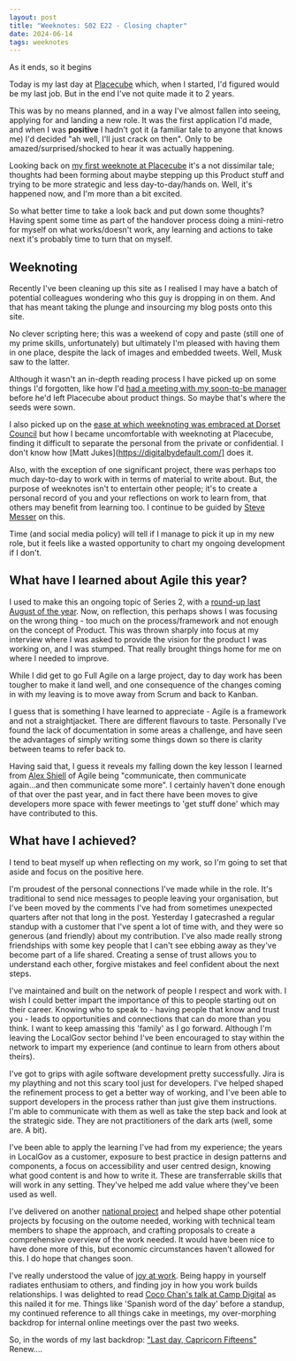 ```yaml
---
layout: post
title: "Weeknotes: S02 E22 - Closing chapter"
date: 2024-06-14
tags: weeknotes
---
```


As it ends, so it begins

Today is my last day at [Placecube](https://www.placecube.com) which, when I started, I'd figured would be my last job. But in the end I've not quite made it to 2 years.

This was by no means planned, and in a way I've almost fallen into seeing, applying for and landing a new role. It was the first application I'd made, and when I was **positive** I hadn't got it (a familiar tale to anyone that knows me) I'd decided "ah well, I'll just crack on then". Only to be amazed/surprised/shocked to hear it was actually happening.

Looking back on [my first weeknote at Placecube](https://www.ox1digital.co.uk/blog/2022/12/22/weeknotes-s02-e01) it's a not dissimilar tale; thoughts had been forming about maybe stepping up this Product stuff and trying to be more strategic and less day-to-day/hands on. Well, it's happened now, and I'm more than a bit excited.

So what better time to take a look back and put down some thoughts? Having spent some time as part of the handover process doing a mini-retro for myself on what works/doesn't work, any learning and actions to take next it's probably time to turn that on myself.

## Weeknoting

Recently I've been cleaning up this site as I realised I may have a batch of potential colleagues wondering who this guy is dropping in on them. And that has meant taking the plunge and insourcing my blog posts onto this site.

No clever scripting here; this was a weekend of copy and paste (still one of my prime skills, unfortunately) but ultimately I'm pleased with having them in one place, despite the lack of images and embedded tweets. Well, Musk saw to the latter. 

Although it wasn't an in-depth reading process I have picked up on some things I'd forgotten, like how I'd [had a meeting with my soon-to-be manager](https://www.ox1digital.co.uk/blog/2021/03/28/weeknotes-week-22) before he'd left Placecube about product things. So maybe that's where the seeds were sown.

I also picked up on the [ease at which weeknoting was embraced at Dorset Council](https://www.ox1digital.co.uk/blog/2020/11/28/weeknotes-week-7#the-league-of-awesome-dorset-women-weeknoting) but how I became uncomfortable with weeknoting at Placecube, finding it difficult to separate the personal from the private or confidential. I don't know how [Matt Jukes](https://digitalbydefault.com/] does it.

Also, with the exception of one significant project, there was perhaps too much day-to-day to work with in terms of material to write about. But, the purpose of weeknotes isn't to entertain other people; it's to create a personal record of you and your reflections on work to learn from, that others may benefit from learning too. I continue to be guided by [Steve Messer](https://visitmy.website/2020/11/01/why-i-write-weeknotes/) on this. 

Time (and social media policy) will tell if I manage to pick it up in my new role, but it feels like a wasted opportunity to chart my ongoing development if I don't.

## What have I learned about Agile this year?

I used to make this an ongoing topic of Series 2, with a [round-up last August of the year](https://www.ox1digital.co.uk/blog/2023/08/12/weeknotes-s02-e19). Now, on reflection, this perhaps shows I was focusing on the wrong thing - too much on the process/framework and not enough on the concept of Product. This was thrown sharply into focus at my interview where I was asked to provide the vision for the product I was working on, and I was stumped. That really brought things home for me on where I needed to improve.

While I did get to go Full Agile on a large project, day to day work has been tougher to make it land well, and one consequence of the changes coming in with my leaving is to move away from Scrum and back to Kanban.

I guess that is something I have learned to appreciate - Agile is a framework and not a straightjacket. There are different flavours to taste. Personally I've found the lack of documentation in some areas a challenge, and have seen the advantages of simply writing some things down so there is clarity between teams to refer back to.

Having said that, I guess it reveals my falling down the key lesson I learned from [Alex Shiell](https://www.linkedin.com/in/alexshiell/) of Agile being "communicate, then communicate again...and then communicate some more". I certainly haven't done enough of that over the past year, and in fact there have been moves to give developers more space with fewer meetings to 'get stuff done' which may have contributed to this.

## What have I achieved?

I tend to beat myself up when reflecting on my work, so I'm going to set that aside and focus on the positive here.

I'm proudest of the personal connections I've made while in the role. It's traditional to send nice messages to people leaving your organisation, but I've been moved by the comments I've had from sometimes unexpected quarters after not that long in the post. Yesterday I gatecrashed a regular standup with a customer that I've spent a lot of time with, and they were so generous (and friendly) about my contribution. I've also made really strong friendships with some key people that I can't see ebbing away as they've become part of a life shared. Creating a sense of trust allows you to understand each other, forgive mistakes and feel confident about the next steps.

I've maintained and built on the network of people I respect and work with. I wish I could better impart the importance of this to people starting out on their career. Knowing who to speak to - having people that know and trust you - leads to opportunities and connections that can do more than you think. I want to keep amassing this 'family' as I go forward. Although I'm leaving the LocalGov sector behind I've been encouraged to stay within the network to impart my experience (and continue to learn from others about theirs).

I've got to grips with agile software development pretty successfully. Jira is my plaything and not this scary tool just for developers. I've helped shaped the refinement process to get a better way of working, and I've been able to support developers in the process rather than just give them instructions. I'm able to communicate with them as well as take the step back and look at the strategic side. They are not practitioners of the dark arts (well, some are. A bit). 

I've been able to apply the learning I've had from my experience; the years in LocalGov as a customer, exposure to best practice in design patterns and components, a focus on accessibility and user centred design, knowing what good content is and how to write it. These are transferrable skills that will work in any setting. They've helped me add value where they've been used as well.

I've delivered on another [national project](https://www.localdigital.gov.uk/funded-project/digital-waste-service/) and helped shape other potential projects by focusing on the outome needed, working with technical team members to shape the approach, and crafting proposals to create a comprehensive overview of the work needed. It would have been nice to have done more of this, but economic circumstances haven't allowed for this. I do hope that changes soon.

I've really understood the value of [joy at work](https://www.ox1digital.co.uk/blog/2023/04/30/weeknotes-s02-e14). Being happy in yourself radiates enthusiam to others, and finding joy in how you work builds relationships. I was delighted to read [Coco Chan's talk at Camp Digital](https://www.nexerdigital.com/campdigital/archive/2024/coco-chan/) as this nailed it for me. Things like 'Spanish word of the day' before a standup, my continued reference to all things cake in meetings, my over-morphing backdrop for internal online meetings over the past two weeks.  


So, in the words of my last backdrop: ["Last day, Capricorn Fifteens"](https://youtu.be/viWT4JWWfTg?si=LSP84R8DGrIQWyqv) Renew....
